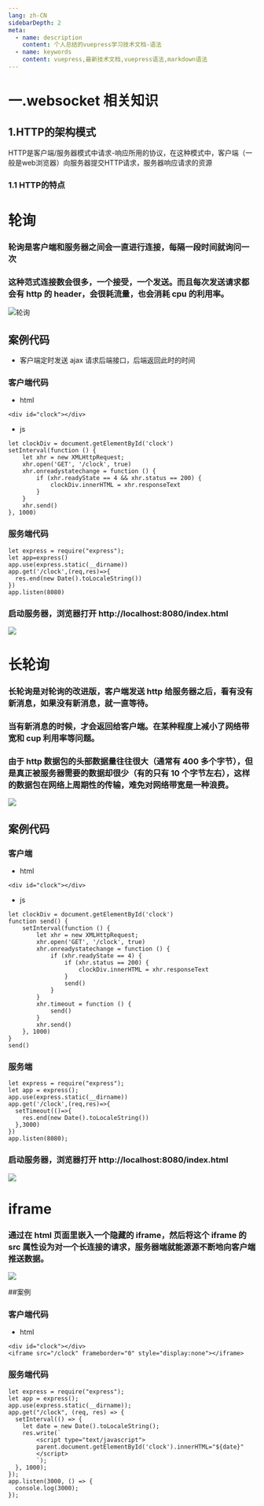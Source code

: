 ```yaml
---
lang: zh-CN
sidebarDepth: 2
meta:
  - name: description
    content: 个人总结的vuepress学习技术文档-语法
  - name: keywords
    content: vuepress,最新技术文档,vuepress语法,markdown语法
---
```


# 一.websocket 相关知识
## 1.HTTP的架构模式
HTTP是客户端/服务器模式中请求-响应所用的协议，在这种模式中，客户端（一般是web浏览器）向服务器提交HTTP请求，服务器响应请求的资源
### 1.1 HTTP的特点

# 轮询

### 轮询是客户端和服务器之间会一直进行连接，每隔一段时间就询问一次

### 这种范式连接数会很多，一个接受，一个发送。而且每次发送请求都会有 http 的 header，会很耗流量，也会消耗 cpu 的利用率。

![轮询](./polling.jpg)

## 案例代码

* 客户端定时发送 ajax 请求后端接口，后端返回此时的时间

### 客户端代码

* html

```
<div id="clock"></div>
```

* js

```
let clockDiv = document.getElementById('clock')
setInterval(function () {
    let xhr = new XMLHttpRequest;
    xhr.open('GET', '/clock', true)
    xhr.onreadystatechange = function () {
        if (xhr.readyState == 4 && xhr.status == 200) {
            clockDiv.innerHTML = xhr.responseText
        }
    }
    xhr.send()
}, 1000)
```

### 服务端代码

```
let express = require("express");
let app=express()
app.use(express.static(__dirname))
app.get('/clock',(req,res)=>{
  res.end(new Date().toLocaleString())
})
app.listen(8080)
```

### 启动服务器，浏览器打开 http://localhost:8080/index.html

![](./result.png)
# 长轮询

### 长轮询是对轮询的改进版，客户端发送 http 给服务器之后，看有没有新消息，如果没有新消息，就一直等待。

### 当有新消息的时候，才会返回给客户端。在某种程度上减小了网络带宽和 cup 利用率等问题。

### 由于 http 数据包的头部数据量往往很大（通常有 400 多个字节），但是真正被服务器需要的数据却很少（有的只有 10 个字节左右），这样的数据包在网络上周期性的传输，难免对网络带宽是一种浪费。

![](./longpolling.png)

## 案例代码

### 客户端

* html

```
<div id="clock"></div>
```

* js

```
let clockDiv = document.getElementById('clock')
function send() {
    setInterval(function () {
        let xhr = new XMLHttpRequest;
        xhr.open('GET', '/clock', true)
        xhr.onreadystatechange = function () {
            if (xhr.readyState == 4) {
                if (xhr.status == 200) {
                    clockDiv.innerHTML = xhr.responseText
                }
                send()
            }
        }
        xhr.timeout = function () {
            send()
        }
        xhr.send()
    }, 1000)
}
send()
```

### 服务端

```
let express = require("express");
let app = express();
app.use(express.static(__dirname))
app.get('/clock',(req,res)=>{
  setTimeout(()=>{
    res.end(new Date().toLocaleString())
  },3000)
})
app.listen(8080);
```

### 启动服务器，浏览器打开 http://localhost:8080/index.html

![](./result.png)
# iframe

### 通过在 html 页面里嵌入一个隐藏的 iframe，然后将这个 iframe 的 src 属性设为对一个长连接的请求，服务器端就能源源不断地向客户端推送数据。

![](./iframeflow.png)

##案例

### 客户端代码

* html

```
<div id="clock"></div>
<iframe src="/clock" frameborder="0" style="display:none"></iframe>
```

### 服务端代码

```
let express = require("express");
let app = express();
app.use(express.static(__dirname));
app.get("/clock", (req, res) => {
  setInterval(() => {
    let date = new Date().toLocaleString();
    res.write(`
        <script type="text/javascript">
        parent.document.getElementById('clock').innerHTML="${date}"
        </script>
        `);
  }, 1000);
});
app.listen(3000, () => {
  console.log(3000);
});
```
